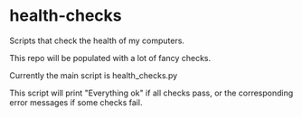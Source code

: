 # health-checks
Scripts that check the health of my computers.

This repo will be populated with a lot of fancy checks.

Currently  the main script is health_checks.py

This script will print "Everything ok" if all checks pass,
or the corresponding error messages if some checks fail.
